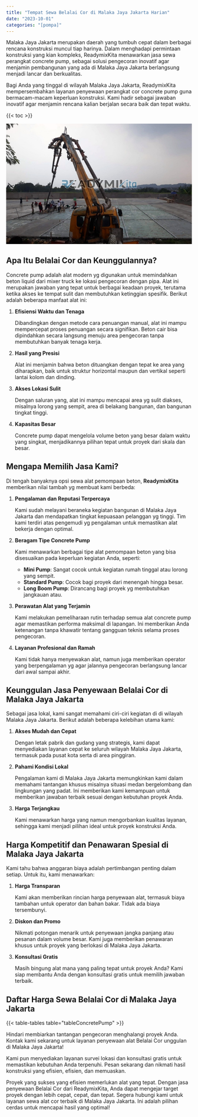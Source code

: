 ```yaml
---
title: "Tempat Sewa Belalai Cor di Malaka Jaya Jakarta Harian"
date: "2023-10-01"
categories: "[pompa]"
---
```


Malaka Jaya Jakarta merupakan daerah yang tumbuh cepat dalam berbagai rencana konstruksi muncul tiap harinya. Dalam menghadapi permintaan konstruksi yang kian kompleks, ReadymixKita menawarkan jasa sewa perangkat concrete pump, sebagai solusi pengecoran inovatif agar menjamin pembangunan yang ada di Malaka Jaya Jakarta berlangsung menjadi lancar dan berkualitas.

Bagi Anda yang tinggal di wilayah Malaka Jaya Jakarta, ReadymixKita mempersembahkan layanan penyewaan perangkat cor concrete pump guna bermacam-macam keperluan konstruksi. Kami hadir sebagai jawaban inovatif agar menjamin rencana kalian berjalan secara baik dan tepat waktu.

{{< toc >}}

![Tempat Sewa Belalai Cor di Malaka Jaya Jakarta Harian](/images/pompa/sewa-pompa-06.jpg)

## Apa Itu Belalai Cor dan Keunggulannya?

Concrete pump adalah alat modern yg digunakan untuk memindahkan beton liquid dari mixer truck ke lokasi pengecoran dengan pipa. Alat ini merupakan jawaban yang tepat untuk berbagai keadaan proyek, terutama ketika akses ke tempat sulit dan membutuhkan ketinggian spesifik. Berikut adalah beberapa manfaat alat ini:

1. **Efisiensi Waktu dan Tenaga**

   Dibandingkan dengan metode cara penuangan manual, alat ini mampu mempercepat proses penuangan secara signifikan. Beton cair bisa dipindahkan secara langsung menuju area pengecoran tanpa membutuhkan banyak tenaga kerja.

2. **Hasil yang Presisi**

   Alat ini menjamin bahwa beton dituangkan dengan tepat ke area yang diharapkan, baik untuk struktur horizontal maupun dan vertikal seperti lantai kolom dan dinding.

3. **Akses Lokasi Sulit**

   Dengan saluran yang, alat ini mampu mencapai area yg sulit diakses, misalnya lorong yang sempit, area di belakang bangunan, dan bangunan tingkat tinggi.

4. **Kapasitas Besar**

   Concrete pump dapat mengelola volume beton yang besar dalam waktu yang singkat, menjadikannya pilihan tepat untuk proyek dari skala dan besar.

## Mengapa Memilih Jasa Kami?

Di tengah banyaknya opsi sewa alat pemompaan beton, **ReadymixKita** memberikan nilai tambah yg membuat kami berbeda:

1. **Pengalaman dan Reputasi Terpercaya**

   Kami sudah melayani beraneka kegiatan bangunan di Malaka Jaya Jakarta dan mendapatkan tingkat kepuasaan pelanggan yg tinggi. Tim kami terdiri atas pengemudi yg pengalaman untuk memastikan alat bekerja dengan optimal.

2. **Beragam Tipe Concrete Pump**

   Kami menawarkan berbagai tipe alat pemompaan beton yang bisa disesuaikan pada keperluan kegiatan Anda, seperti:
   - **Mini Pump**: Sangat cocok untuk kegiatan rumah tinggal atau lorong yang sempit.
   - **Standard Pump**: Cocok bagi proyek dari menengah hingga besar.
   - **Long Boom Pump**: Dirancang bagi proyek yg membutuhkan jangkauan atau.

3. **Perawatan Alat yang Terjamin**

   Kami melakukan pemeliharaan rutin terhadap semua alat concrete pump agar memastikan performa maksimal di lapangan. Ini memberikan Anda ketenangan tanpa khawatir tentang gangguan teknis selama proses pengecoran.

4. **Layanan Profesional dan Ramah**

   Kami tidak hanya menyewakan alat, namun juga memberikan operator yang berpengalaman yg agar jalannya pengecoran berlangsung lancar dari awal sampai akhir.

## Keunggulan Jasa Penyewaan Belalai Cor di Malaka Jaya Jakarta

Sebagai jasa lokal, kami sangat memahami ciri-ciri kegiatan di di wilayah Malaka Jaya Jakarta. Berikut adalah beberapa kelebihan utama kami:

1. **Akses Mudah dan Cepat**

   Dengan letak pabrik dan gudang yang strategis, kami dapat menyediakan layanan cepat ke seluruh wilayah Malaka Jaya Jakarta, termasuk pada pusat kota serta di area pinggiran.

2. **Pahami Kondisi Lokal**

   Pengalaman kami di Malaka Jaya Jakarta memungkinkan kami dalam memahami tantangan khusus misalnya situasi medan bergelombang dan lingkungan yang padat. Ini memberikan kami kemampuan untuk memberikan jawaban terbaik sesuai dengan kebutuhan proyek Anda.

3. **Harga Terjangkau**

   Kami menawarkan harga yang namun mengorbankan kualitas layanan, sehingga kami menjadi pilihan ideal untuk proyek konstruksi Anda.

## Harga Kompetitif dan Penawaran Spesial di Malaka Jaya Jakarta

Kami tahu bahwa anggaran biaya adalah pertimbangan penting dalam setiap. Untuk itu, kami menawarkan:

1. **Harga Transparan**

   Kami akan memberikan rincian harga penyewaan alat, termasuk biaya tambahan untuk operator dan bahan bakar. Tidak ada biaya tersembunyi.

2. **Diskon dan Promo**

   Nikmati potongan menarik untuk penyewaan jangka panjang atau pesanan dalam volume besar. Kami juga memberikan penawaran khusus untuk proyek yang berlokasi di Malaka Jaya Jakarta.

3. **Konsultasi Gratis**

   Masih bingung alat mana yang paling tepat untuk proyek Anda? Kami siap membantu Anda dengan konsultasi gratis untuk memilih jawaban terbaik.

## Daftar Harga Sewa Belalai Cor di Malaka Jaya Jakarta

{{< table-tables table="tableConcretePump" >}}

Hindari membiarkan tantangan pengecoran menghalangi proyek Anda. Kontak kami sekarang untuk layanan penyewaan alat Belalai Cor unggulan di Malaka Jaya Jakarta!

Kami pun menyediakan layanan survei lokasi dan konsultasi gratis untuk memastikan kebutuhan Anda terpenuhi. Pesan sekarang dan nikmati hasil konstruksi yang efisien, efisien, dan memuaskan.

Proyek yang sukses yang efisien memerlukan alat yang tepat. Dengan jasa penyewaan Belalai Cor dari ReadymixKita, Anda dapat mengejar target proyek dengan lebih cepat, cepat, dan tepat. Segera hubungi kami untuk layanan sewa alat cor terbaik di Malaka Jaya Jakarta. Ini adalah pilihan cerdas untuk mencapai hasil yang optimal!